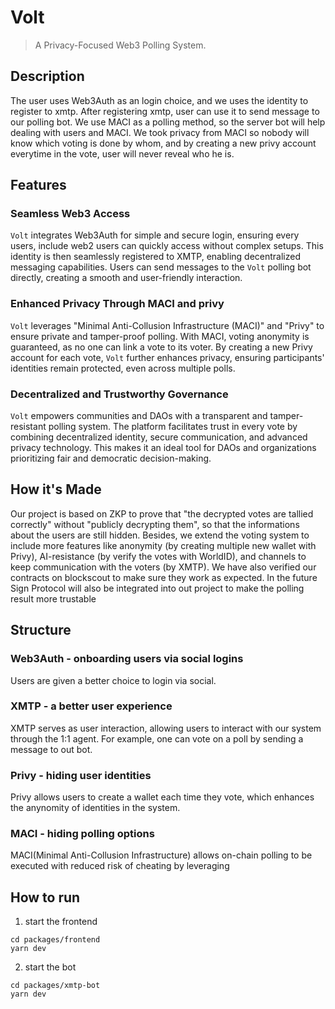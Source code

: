 # Volt
> A Privacy-Focused Web3 Polling System. 

## Description
The user uses Web3Auth as an login choice, and we uses the identity to register to xmtp. After registering xmtp, user can use it to send message to our polling bot.
We use MACI as a polling method, so the server bot will help dealing with users and MACI.  We took privacy from MACI so nobody will know which voting is done by whom, and by creating a new privy account everytime in the vote, user will never reveal who he is.

## Features

### Seamless Web3 Access
`Volt` integrates Web3Auth for simple and secure login, ensuring every users, include web2 users can quickly access without complex setups. This identity is then seamlessly registered to XMTP, enabling decentralized messaging capabilities. Users can send messages to the `Volt` polling bot directly, creating a smooth and user-friendly interaction.

### Enhanced Privacy Through MACI and privy
`Volt` leverages "Minimal Anti-Collusion Infrastructure (MACI)" and "Privy" to ensure private and tamper-proof polling. With MACI, voting anonymity is guaranteed, as no one can link a vote to its voter. By creating a new Privy account for each vote, `Volt` further enhances privacy, ensuring participants' identities remain protected, even across multiple polls.

### Decentralized and Trustworthy Governance
`Volt` empowers communities and DAOs with a transparent and tamper-resistant polling system. The platform facilitates trust in every vote by combining decentralized identity, secure communication, and advanced privacy technology. This makes it an ideal tool for DAOs and organizations prioritizing fair and democratic decision-making.

## How it's Made
Our project is based on ZKP to prove that "the decrypted votes are tallied correctly" without "publicly decrypting them", so that the informations about the users are still hidden. Besides, we extend the voting system to include more features like anonymity (by creating multiple new wallet with Privy), AI-resistance (by verify the votes with WorldID), and channels to keep communication with the voters (by XMTP). We have also verified our contracts on blockscout to make sure they work as expected. In the future Sign Protocol will also be integrated into out project to make the polling result more trustable

## Structure

### Web3Auth - onboarding users via social logins
Users are given a better choice to login via social.

### XMTP - a better user experience
XMTP serves as user interaction, allowing users to interact with our system through the 1:1 agent. For example, one can vote on a poll by sending a message to out bot.

### Privy - hiding user identities
Privy allows users to create a wallet each time they vote, which enhances the anynomity of identities in the system.

### MACI - hiding polling options
MACI(Minimal Anti-Collusion Infrastructure) allows on-chain polling to be  executed with reduced risk of cheating by leveraging

## How to run 

1. start the frontend
```
cd packages/frontend
yarn dev
```

2. start the bot
```
cd packages/xmtp-bot
yarn dev
```

